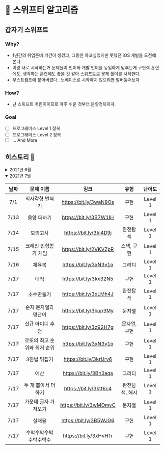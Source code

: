 # 🦅 스위프티 알고리즘

## 갑자기 스위프트

### Why?

- 1년간의 취업준비 기간이 생겼고, 그동안 하고싶었지만 못했던 iOS 개발을 도전해본다.
- 이왕 새로 시작하는거 문제풀이 언어와 개발 언어를 동일하게 맞추는게 구현력 훈련에도, 생각하는 훈련에도 좋을 것 같아 스위프트로 문제 풀이를 시작한다.
- 부스트캠프에 붙어버렸다.. 노베이스로 시작하지 않으려면 발버둥쳐보자

### How?

- 난 스위프트 어린이이므로 아주 쉬운 것부터 분할정복하자.

### Goal

- [ ] 프로그래머스 Level 1 정복
- [ ] 프로그래머스 Level 2 정복
- [ ] ... And More

## 히스토리 🐾

<details >
<summary>2021년 6월</summary>

| 날짜 |     문제 이름      |          링크          |    유형    | 난이도  |
| :--: | :----------------: | :--------------------: | :--------: | :-----: |
| 6/29 |   키패드 누르기    | https://bit.ly/3w0ELB7 |    구현    | Level 1 |
| 6/29 | 약수의 개수와 덧셈 | https://bit.ly/2UPtcjr | 구현, 수학 | Level 1 |
| 6/30 |      k번째 수      | https://bit.ly/2UhAIU4 |    구현    | Level 1 |

</details>

<details open>
<summary>2021년 7월</summary>

| 날짜 |          문제 이름           |          링크          |      유형      | 난이도  |
| :--: | :--------------------------: | :--------------------: | :------------: | :-----: |
| 7/1  |       직사각형 별찍기        | https://bit.ly/3waN9Os |      구현      | Level 1 |
| 7/13 |         음양 더하기          | https://bit.ly/3B7W1IH |      구현      | Level 1 |
| 7/14 |           모의고사           | https://bit.ly/3ki4D9j |    완전탐색    | Level 1 |
| 7/15 |     크레인 인형뽑기 게임     | https://bit.ly/2VKVZpR |   스택, 구현   | Level 1 |
| 7/16 |            체육복            | https://bit.ly/3xN3v1o |     그리디     | Level 1 |
| 7/17 |             내적             | https://bit.ly/3kx32N5 |      구현      | Level 1 |
| 7/17 |          소수만들기          | https://bit.ly/3xLMh4J |    완전탐색    | Level 1 |
| 7/17 |     순자 문자열과 영단어     | https://bit.ly/3kup3My |     문자열     | Level 1 |
| 7/17 |       신규 아이디 추천       | https://bit.ly/3z92H7g |  문자열, 구현  | Level 1 |
| 7/17 | 로또의 최고 순위와 최저 순위 | https://bit.ly/3xN3v1o |      구현      | Level 1 |
| 7/17 |         3진법 뒤집기         | https://bit.ly/3krUrv6 |      구현      | Level 1 |
| 7/17 |             예산             | https://bit.ly/3Bh3aqa |     그리디     | Level 1 |
| 7/17 |     두 개 뽑아서 더하기      | https://bit.ly/3ktt6c4 | 완전탐색, 해시 | Level 1 |
| 7/17 |     가운데 글자 가져오기     | https://bit.ly/3wMOmvC |     문자열     | Level 1 |
| 7/17 |            실패율            | https://bit.ly/3B5WJG6 |      구현      | Level 1 |
| 7/17 |    수박수박수박수박수박수    | https://bit.ly/3xHvHTr |      구현      | Level 1 |

</details>
